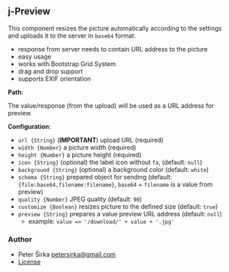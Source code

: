 ﻿## j-Preview

This component resizes the picture automatically according to the settings and uploads it to the server in `base64` format.

- response from server needs to contain URL address to the picture
- easy usage
- works with Bootstrap Grid System
- drag and drop support
- supports EXIF orientation

__Path__:

The value/response (from the upload) will be used as a URL address for preview.

__Configuration__:

- `url {String}` (__IMPORTANT__) upload URL (required)
- `width {Number}` a picture width (required)
- `height {Number}` a picture height (required)
- `icon {String}` (optional) the label icon without `fa`, (default: `null`)
- `background {String}` (optional) a background color (default: `white`)
- `schema {String}` prepared object for sending (default: `{file:base64,filename:filename}`, `base64` + `filename` is a value from preview)
- `quality {Number}` JPEG quality (default: `90`)
- `customize {Boolean}` resizes picture to the defined size (default: `true`)
- `preview {String}` prepares a value preview URL address (default: `null`)
	- example: `value => '/download/' + value + '.jpg'`

### Author

- Peter Širka <petersirka@gmail.com>
- [License](https://www.totaljs.com/license/)
